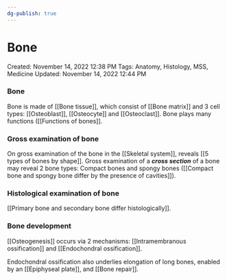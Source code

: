 ```yaml
---
dg-publish: true
---
```


# Bone

Created: November 14, 2022 12:38 PM
Tags: Anatomy, Histology, MSS, Medicine
Updated: November 14, 2022 12:44 PM

### Bone

Bone is made of [[Bone tissue]], which consist of [[Bone matrix]] and 3 cell types: [[Osteoblast]], [[Osteocyte]] and [[Osteoclast]]. Bone plays many functions ([[Functions of bones]].

### Gross examination of bone

On gross examination of the bone in the [[Skeletal system]], reveals [[5 types of bones by shape]]. Gross examination of a *************cross section************* of a bone may reveal 2 bone types: Compact bones and spongy bones ([[Compact bone and spongy bone differ by the presence of cavities]]).

### Histological examination of bone

[[Primary bone and secondary bone differ histologically]].

### Bone development

[[Osteogenesis]] occurs via 2 mechanisms: [[Intramembranous ossification]] and [[Endochondral ossification]].

Endochondral ossification also underlies elongation of long bones, enabled by an [[Epiphyseal plate]], and [[Bone repair]].